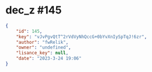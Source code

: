 
# dec_z #145
                
```JSON
{
    "id": 145,
    "key": "vJvPgvQtT^2rVdVyNhQccG+0bYvXnIySpTqJ!6zr",
    "author": "fwRelik",
    "owner": "undefined",
    "lisance_key": null,
    "date": "2023-3-24 19:06"
}
```
    